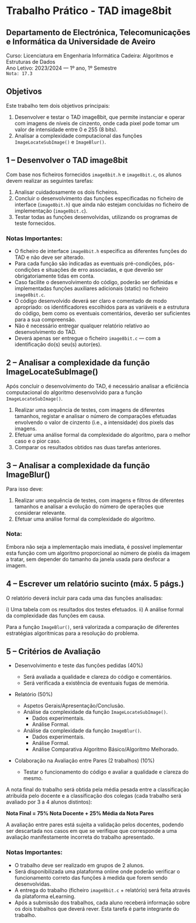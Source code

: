 # Trabalho Prático - TAD image8bit

## Departamento de Electrónica, Telecomunicações e Informática da Universidade de Aveiro
Curso: Licenciatura em Engenharia Informática
Cadeira: Algoritmos e Estruturas de Dados  
Ano Letivo: 2023/2024 — 1º ano, 1º Semestre  
`Nota: 17.3`

## Objetivos

Este trabalho tem dois objetivos principais:

1. Desenvolver e testar o TAD image8bit, que permite instanciar e operar com imagens de níveis de cinzento, onde cada pixel pode tomar um valor de intensidade entre 0 e 255 (8 bits).
2. Analisar a complexidade computacional das funções `ImageLocateSubImage()` e `ImageBlur()`.

## 1 – Desenvolver o TAD image8bit

Com base nos ficheiros fornecidos `image8bit.h` e `image8bit.c`, os alunos devem realizar as seguintes tarefas:

1. Analisar cuidadosamente os dois ficheiros.
2. Concluir o desenvolvimento das funções especificadas no ficheiro de interface (`image8bit.h`) que ainda não estejam concluídas no ficheiro de implementação (`image8bit.c`).
3. Testar todas as funções desenvolvidas, utilizando os programas de teste fornecidos.

### Notas Importantes:

- O ficheiro de interface `image8bit.h` especifica as diferentes funções do TAD e não deve ser alterado.
- Para cada função são indicadas as eventuais pré-condições, pós-condições e situações de erro associadas, e que deverão ser obrigatoriamente tidas em conta.
- Caso facilite o desenvolvimento do código, poderão ser definidas e implementadas funções auxiliares adicionais (static) no ficheiro `image8bit.c`.
- O código desenvolvido deverá ser claro e comentado de modo apropriado: os identificadores escolhidos para as variáveis e a estrutura do código, bem como os eventuais comentários, deverão ser suficientes para a sua compreensão.
- Não é necessário entregar qualquer relatório relativo ao desenvolvimento do TAD.
- Deverá apenas ser entregue o ficheiro `image8bit.c` — com a identificação do(s) seu(s) autor(es).

## 2 – Analisar a complexidade da função ImageLocateSubImage()

Após concluir o desenvolvimento do TAD, é necessário analisar a eficiência computacional do algoritmo desenvolvido para a função `ImageLocateSubImage()`.

1. Realizar uma sequência de testes, com imagens de diferentes tamanhos, registar e analisar o número de comparações efetuadas envolvendo o valor de cinzento (i.e., a intensidade) dos pixels das imagens.
2. Efetuar uma análise formal da complexidade do algoritmo, para o melhor caso e o pior caso.
3. Comparar os resultados obtidos nas duas tarefas anteriores.

## 3 – Analisar a complexidade da função ImageBlur()

Para isso deve:

1. Realizar uma sequência de testes, com imagens e filtros de diferentes tamanhos e analisar a evolução do número de operações que considerar relevante.
2. Efetuar uma análise formal da complexidade do algoritmo.

### Nota:

Embora não seja a implementação mais imediata, é possível implementar esta função com um algoritmo proporcional ao número de pixéis da imagem a tratar, sem depender do tamanho da janela usada para desfocar a imagem.

## 4 – Escrever um relatório sucinto (máx. 5 págs.)

O relatório deverá incluir para cada uma das funções analisadas:

i) Uma tabela com os resultados dos testes efetuados.
ii) A análise formal da complexidade das funções em causa.

Para a função `ImageBlur()`, será valorizada a comparação de diferentes estratégias algorítmicas para a resolução do problema.

## 5 – Critérios de Avaliação

- Desenvolvimento e teste das funções pedidas (40%)
  - Será avaliada a qualidade e clareza do código e comentários.
  - Será verificada a existência de eventuais fugas de memória.
  
- Relatório (50%)
  - Aspetos Gerais/Apresentação/Conclusão.
  - Análise da complexidade da função `ImageLocateSubImage()`.
    - Dados experimentais.
    - Análise Formal.
  - Análise da complexidade da função `ImageBlur()`.
    - Dados experimentais.
    - Análise Formal.
    - Análise Comparativa Algoritmo Básico/Algoritmo Melhorado.
  
- Colaboração na Avaliação entre Pares (2 trabalhos) (10%)
  - Testar o funcionamento do código e avaliar a qualidade e clareza do mesmo.

A nota final do trabalho será obtida pela média pesada entre a classificação atribuída pelo docente e a classificação dos colegas (cada trabalho será avaliado por 3 a 4 alunos distintos):

**Nota Final = 75% Nota Docente + 25% Média da Nota Pares**

A avaliação entre pares está sujeita a validação pelos docentes, podendo ser descartada nos casos em que se verifique que corresponde a uma avaliação manifestamente incorreta do trabalho apresentado.

### Notas Importantes:

- O trabalho deve ser realizado em grupos de 2 alunos.
- Será disponibilizada uma plataforma online onde poderão verificar o funcionamento correto das funções à medida que forem sendo desenvolvidas.
- A entrega do trabalho (ficheiro `image8bit.c` + relatório) será feita através da plataforma eLearning.
- Após a submissão dos trabalhos, cada aluno receberá informação sobre os dois trabalhos que deverá rever. Esta tarefa é parte integrante do trabalho.
